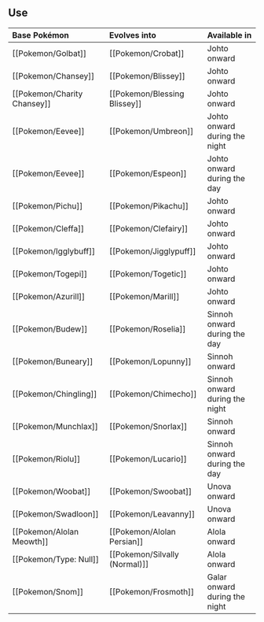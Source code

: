 ## Use
Base Pokémon |Evolves into |Available in
:---|:---|:--
[[Pokemon/Golbat]] |[[Pokemon/Crobat]] |Johto onward
[[Pokemon/Chansey]] |[[Pokemon/Blissey]] |Johto onward
[[Pokemon/Charity Chansey]] |[[Pokemon/Blessing Blissey]] |Johto onward
[[Pokemon/Eevee]] |[[Pokemon/Umbreon]] |Johto onward during the night
[[Pokemon/Eevee]] |[[Pokemon/Espeon]] |Johto onward during the day
[[Pokemon/Pichu]] |[[Pokemon/Pikachu]] |Johto onward
[[Pokemon/Cleffa]] |[[Pokemon/Clefairy]] |Johto onward
[[Pokemon/Igglybuff]] |[[Pokemon/Jigglypuff]] |Johto onward
[[Pokemon/Togepi]] |[[Pokemon/Togetic]]| Johto onward
[[Pokemon/Azurill]] |[[Pokemon/Marill]] |Johto onward
[[Pokemon/Budew]] |[[Pokemon/Roselia]] |Sinnoh onward during the day
[[Pokemon/Buneary]] |[[Pokemon/Lopunny]] |Sinnoh onward
[[Pokemon/Chingling]] |[[Pokemon/Chimecho]] |Sinnoh onward during the night
[[Pokemon/Munchlax]] |[[Pokemon/Snorlax]] |Sinnoh onward
[[Pokemon/Riolu]] |[[Pokemon/Lucario]] |Sinnoh onward during the day
[[Pokemon/Woobat]] |[[Pokemon/Swoobat]] |Unova onward
[[Pokemon/Swadloon]] |[[Pokemon/Leavanny]] |Unova onward
[[Pokemon/Alolan Meowth]] |[[Pokemon/Alolan Persian]] |Alola onward
[[Pokemon/Type: Null]] |[[Pokemon/Silvally (Normal)]] |Alola onward
[[Pokemon/Snom]] |[[Pokemon/Frosmoth]] |Galar onward during the night